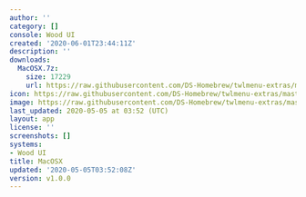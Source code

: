 ```yaml
---
author: ''
category: []
console: Wood UI
created: '2020-06-01T23:44:11Z'
description: ''
downloads:
  MacOSX.7z:
    size: 17229
    url: https://raw.githubusercontent.com/DS-Homebrew/twlmenu-extras/master/_nds/TWiLightMenu/akmenu/themes/MacOSX.7z
icon: https://raw.githubusercontent.com/DS-Homebrew/twlmenu-extras/master/unistore/icons/ak.png
image: https://raw.githubusercontent.com/DS-Homebrew/twlmenu-extras/master/unistore/icons/ak.png
last_updated: 2020-05-05 at 03:52 (UTC)
layout: app
license: ''
screenshots: []
systems:
- Wood UI
title: MacOSX
updated: '2020-05-05T03:52:08Z'
version: v1.0.0
---
```

